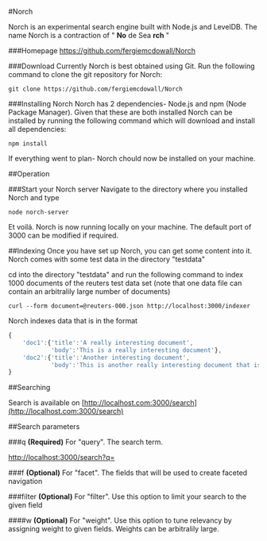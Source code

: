 #Norch

Norch is an experimental search engine built with Node.js and LevelDB. The name Norch is a contraction of " **No** de Sea **rch** "

###Homepage
https://github.com/fergiemcdowall/Norch

###Download
Currently Norch is best obtained using Git. Run the following command to clone the git repository for Norch:

    git clone https://github.com/fergiemcdowall/Norch
    
###Installing Norch
Norch has 2 dependencies- Node.js and npm (Node Package Manager). Given that these are both installed Norch can be installed by running the following command which will download and install all dependencies:

    npm install

If everything went to plan- Norch chould now be installed on your machine.
    

##Operation

###Start your Norch server
Navigate to the directory where you installed Norch and type

    node norch-server

Et voilá. Norch is now running locally on your machine. The default port of 3000 can be modified if required.

##Indexing
Once you have set up Norch, you can get some content into it. Norch comes with some test data in the directory "testdata"

cd into the directory "testdata" and run the following command to index 1000 documents of the reuters test data set (note that one data file can contain an arbitralily large number of documents)

    curl --form document=@reuters-000.json http://localhost:3000/indexer

Norch indexes data that is in the format

```javascript
{
    'doc1':{'title':'A really interesting document',
            'body':'This is a really interesting document'},
    'doc2':{'title':'Another interesting document',
            'body':'This is another really interesting document that is a bit different'}
}
```

##Searching

Search is available on [http://localhost.com:3000/search](http://localhost.com:3000/search)

##Search parameters

###q
**(Required)** For "query". The search term.

[http://localhost:3000/search?q=](http://localhost:3000/search?q=)


###f
**(Optional)** For "facet". The fields that will be used to create faceted navigation

###filter
**(Optional)** For "filter". Use this option to limit your search to the given field

####w
**(Optional)** For "weight". Use this option to tune relevancy by assigning weight to given fields. Weights can be arbitralily large.

